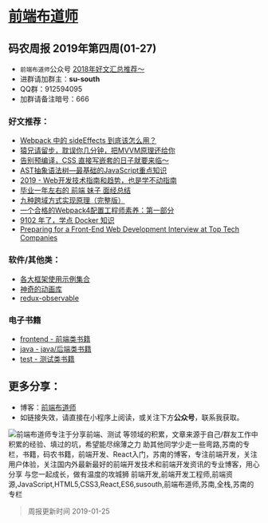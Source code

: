 
# [前端布道师](https://susouth.com/ "@IT·平头哥联盟，码农书籍，苏南的专栏")

##  码农周报 2019年第四周(01-27)

+ `前端布道师`公众号 [2018年好文汇总推荐～](https://mp.weixin.qq.com/s/-BA4X3ScSSpsZRrUCyTuBw)
+ 进群请加群主：**su-south**
+ QQ群：912594095
+ 加群请备注暗号：666

### 好文推荐：
+ [Webpack 中的 sideEffects 到底该怎么用？](https://zhuanlan.zhihu.com/p/40052192)
+ [猿兄请留步，耽误你几分钟，把MVVM原理还给你](https://mp.weixin.qq.com/s/3il51QPCeryXRUM-AG4L7w)
+ [告别预编译，CSS 直接写嵌套的日子就要来临～](https://mp.weixin.qq.com/s/979wCf9HaLhJGyFYPy9JmA)
+ [AST抽象语法树—最基础的JavaScript重点知识](https://mp.weixin.qq.com/s/8ruF8XFrLRyOrtulbBIR4A)
+ [2019 - Web开发技术指南和趋势，也是学不动指南](https://mp.weixin.qq.com/s/jXKxLSDfaWDpnc8JosdJhg)
+ [毕业一年左右的 前端 妹子 面经总结](https://mp.weixin.qq.com/s/swt4z8pmqFtY7CvQYlWXDg)
+ [九种跨域方式实现原理（完整版）](https://juejin.im/post/5c23993de51d457b8c1f4ee1)
+ [一个合格的Webpack4配置工程师素养：第一部分](https://juejin.im/post/5c4bfd89e51d45215c2e5a76)
+ [9102 年了，学点 Docker 知识](https://juejin.im/post/5c2c69cee51d450d9707236e)
+ [Preparing for a Front-End Web Development Interview at Top Tech Companies](http://davidshariff.com/blog/preparing-for-a-front-end-web-development-interview-in-2017/)


### 软件/其他类：
+ [各大框架使用示例集合](https://devhints.io)
+ [神奇的动画库](https://animejs.com/)
+ [redux-observable](https://redux-observable-cn.js.org/)

### 电子书籍
+ [frontend - 前端类书籍](../frontend "前端类电子书籍整理")
+ [java - java/后端类书籍](../java "java或后端开发人员电子书籍整理")
+ [test - 测试类书籍](../test "测试人员电子书籍整理")

## 更多分享：
+ 博客：[前端布道师](https://susouth.com "前端布道师")
+ 如链接失效，请直接在小程序上阅读，或关注下方**公众号**，联系我获取。

![前端布道师专注于分享前端、测试 等领域的积累，文章来源于自己/群友工作中积累的经验、填过的坑，希望能尽绵薄之力 助其他同学少走一些弯路,苏南的专栏，书籍，码农书籍，前端开发、React入门，苏南的博客，专注前端开发，关注用户体验，关注国内外最新最好的前端开发技术和前端开发资讯的专业博客，用心分享 与您一起成长，做有温度的攻城狮 前端开发,前端开发工程师,前端资源,JavaScript,HTML5,CSS3,React,ES6,susouth,前端布道师,苏南,全栈,苏南的专栏](https://user-images.githubusercontent.com/18324563/100540104-2b5d5a00-3276-11eb-90b4-1a8d6a4444b8.png "前端布道师")

> 周报更新时间 2019-01-25


